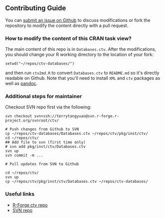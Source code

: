 ## Contributing Guide

You can [submit an issue on Github](https://github.com/terrytangyuan/ctv-databases/issues) to discuss modifications or fork the repository to modify the content directly with a pull request. 

### How to modify the content of this CRAN task view?

The main content of this repo is in `Databases.ctv`. After the modifications, you should change your R working directory to the location of your fork:
```
setwd("~/repos/ctv-databases/")
```
and then run `ctv2md.R` to convert `Databases.ctv` to `README.md` so it's directly readable on Github. Note that you'll need to install `XML` and `ctv` packages as well as [pandoc](https://pandoc.org/).

### Additional steps for maintainer

Checkout SVN repo first via the following:

```
svn checkout svn+ssh://terrytangyuan@svn.r-forge.r-project.org/svnroot/ctv/
```

```
# Push changes from Github to SVN
cp ~/repos/ctv-databases/Databases.ctv ~/repos/ctv/pkg/inst/ctv/
cd ~/repos/ctv/
## Add file to svn (first time only)
# svn add pkg/inst/ctv/Databases.ctv
svn up
svn commit -m ...

# Pull updates from SVN to Github

cd ~/repos/ctv/
svn up
cp ~/repos/ctv/pkg/inst/ctv/Databases.ctv ~/repos/ctv-databases/
```


### Useful links

* [R-Forge ctv repo](https://r-forge.r-project.org/projects/ctv/)
* [SVN repo](https://r-forge.r-project.org/scm/viewvc.php/?root=ctv)
